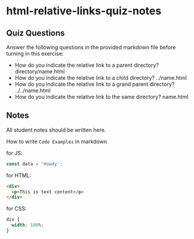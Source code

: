 # html-relative-links-quiz-notes

## Quiz Questions

Answer the following questions in the provided markdown file before turning in this exercise:

- How do you indicate the relative link to a parent directory?
  directory/name.html
- How do you indicate the relative link to a child directory?
  ../name.html
- How do you indicate the relative link to a grand parent directory?
  ../../name.html
- How do you indicate the relative link to the same directory?
  name.html

## Notes

All student notes should be written here.

How to write `Code Examples` in markdown

for JS:

```javascript
const data = 'Howdy';
```

for HTML:

```html
<div>
  <p>This is text content</p>
</div>
```

for CSS:

```css
div {
  width: 100%;
}
```
